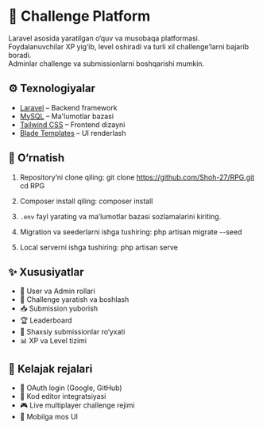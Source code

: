 # 🚀 Challenge Platform

Laravel asosida yaratilgan o‘quv va musobaqa platformasi.  
Foydalanuvchilar XP yig‘ib, level oshiradi va turli xil challenge’larni bajarib boradi.  
Adminlar challenge va submissionlarni boshqarishi mumkin.  


## ⚙️ Texnologiyalar
- [Laravel](https://laravel.com/) – Backend framework
- [MySQL](https://www.mysql.com/) – Ma'lumotlar bazasi
- [Tailwind CSS](https://tailwindcss.com/) – Frontend dizayni
- [Blade Templates](https://laravel.com/docs/blade) – UI renderlash

## 🔧 O‘rnatish
1. Repository’ni clone qiling:
   git clone https://github.com/Shoh-27/RPG.git
   cd RPG


2. Composer install qiling:
   composer install
  
3. `.env` fayl yarating va ma’lumotlar bazasi sozlamalarini kiriting.
4. Migration va seederlarni ishga tushiring:
   php artisan migrate --seed

5. Local serverni ishga tushiring:
   php artisan serve


## ✨ Xususiyatlar

* 👤 User va Admin rollari
* 🚀 Challenge yaratish va boshlash
* 📥 Submission yuborish
* 🏆 Leaderboard
* 📂 Shaxsiy submissionlar ro‘yxati
* 📊 XP va Level tizimi

## 📌 Kelajak rejalari

* 🔐 OAuth login (Google, GitHub)
* 📝 Kod editor integratsiyasi
* 🎮 Live multiplayer challenge rejimi
* 📱 Mobilga mos UI


